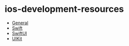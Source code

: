 # ios-development-resources

* [General](#general)
* [Swift](#swift)
* [SwiftUI](#swiftui)
* [UIKit](#uikit)
